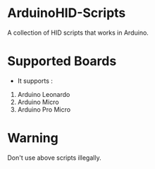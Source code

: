 # ArduinoHID-Scripts
A collection of HID scripts that works in Arduino.

# Supported Boards
- It supports :
1. Arduino Leonardo
2. Arduino Micro
3. Arduino Pro Micro

# Warning
Don't use above scripts illegally.
